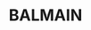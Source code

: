 ---
lastmod: '2025-04-06T06:05:20+00:00'
latitude: -33.858556
layout: suburb
longitude: 151.180095
postcode: '2041'
state: NSW
title: BALMAIN
url: /nsw/balmain/
---